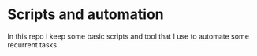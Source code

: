 # Scripts and automation

In this repo I keep some basic scripts and tool that I use to automate some recurrent tasks.


